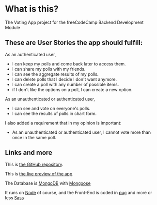 # What is this?

The Voting App project for the freeCodeCamp Backend Development Module

## These are User Stories the app should fulfill:

As an authenticated user,

- I can keep my polls and come back later to access them.
- I can share my polls with my friends.
- I can see the aggregate results of my polls.
- I can delete polls that I decide I don't want anymore.
- I can create a poll with any number of possible items.
- if I don't like the options on a poll, I can create a new option.

As an unauthenticated or authenticated user, 

- I can see and vote on everyone's polls.
- I can see the results of polls in chart form.

I also added a requirement that in my opinion is important:

- As an unauthenticated or authenticated user, I cannot vote more than once in the same poll.

## Links and more

This is [the GitHub repository](https://github.com/ruben-vara/fcc-votingapp).

This is [the live preview of the app](https://alive-partner.glitch.me/).

The Database is [MongoDB](https://www.mongodb.com/) with [Mongoose](http://mongoosejs.com/)

It runs on [Node](https://nodejs.org/) of course, and the Front-End is coded in [pug](https://pugjs.org) and more or less [Sass](https://sass-lang.com) 